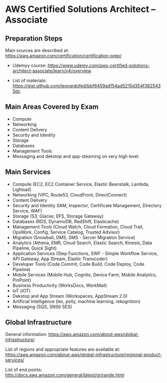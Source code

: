 # AWS Certified Solutions Architect – Associate

## Preparation Steps

Main sources are described at: https://aws.amazon.com/certification/certification-prep/

* Udemyy course: https://www.udemy.com/aws-certified-solutions-architect-associate/learn/v4/overview

* List of materials: https://gist.github.com/leonardofed/bbf6459ad154ad5215d354f3825435dc

## Main Areas Covered by Exam

* Compute
* Networking
* Content Delivery
* Security and Identity
* Storage
* Databases
* Management Tools
* Messaging
and dekstop and app-steaming on very high level.

## Main Services

* Compute (EC2, EC2 Container Service, Elastic Beanstalk, Lambda, Lightsail)
* Networking (VPC, Route53, CloudFront, DirectConnect)
* Content Delivery
* Security and Identity (IAM, Inspector, Certificate Management, Directory Service, WAF)
* Storage (S3, Glacier, EFS, Storage Gateway)
* Databases (RDS, DynamoDB, RedShift, Elasticache)
* Management Tools (Cloud Watch, Cloud Formation, Cloud Trail, OpsWork, Config, Service Catalog, Trusted Advisor)
* Migration (Snowball, DMS, SMS - Server Migration Service)
* Analytics (Athena, EMR, Cloud Search, Elastic Search, Kinesis, Data Pipeline, Quick Sight)
* Application Services (Step Functions, SWF - Simple Workflow Service, API Gateway, App Stream, Elastic Transcoder)
* Developer Tools (Code Commit, Code Build, Code Deploy, Code Pipeline)
* Mobile Services (Mobile Hub, Cognito, Device Farm, Mobile Analytics, PinPoint)
* Business Productivity (WorksDocs, WorkMail)
* IoT (iOT)
* Dekstop and App Stream (Workspaces, AppStream 2.0)
* Artificial Intelligence (lex, polly, machine learning, rekognition)
* Messaging (SQS, SNSб SES)

## Global Infrastructure

General information: https://aws.amazon.com/about-aws/global-infrastructure/

List of regions and appropriate features are available at: https://aws.amazon.com/about-aws/global-infrastructure/regional-product-services/

List of end points: http://docs.aws.amazon.com/general/latest/gr/rande.html

